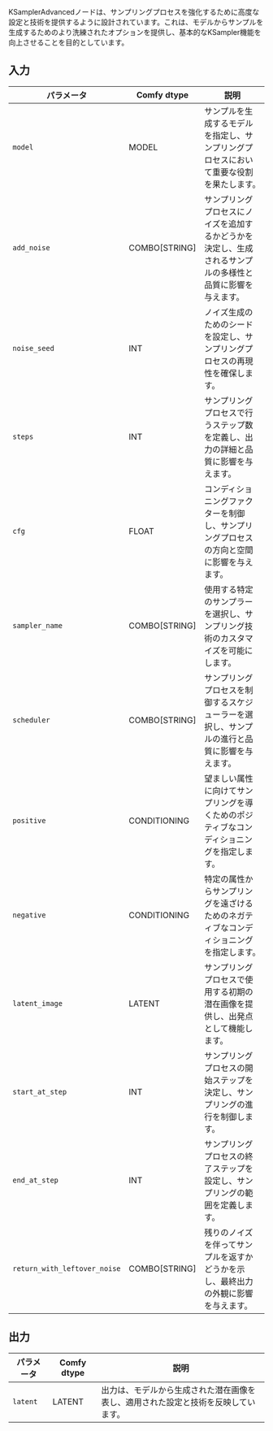 
KSamplerAdvancedノードは、サンプリングプロセスを強化するために高度な設定と技術を提供するように設計されています。これは、モデルからサンプルを生成するためのより洗練されたオプションを提供し、基本的なKSampler機能を向上させることを目的としています。

## 入力

| パラメータ             | Comfy dtype | 説明                                                                                                                                                                                                                                                                                                                                                     |
|----------------------|-------------|---------------------------------------------------------------------------------------------------------------------------------------------------------------------------------------------------------------------------------------------------------------------------------------------------------------------------------------------------------------------|
| `model`              | MODEL       | サンプルを生成するモデルを指定し、サンプリングプロセスにおいて重要な役割を果たします。                                                                                                                                                                                                                      |
| `add_noise`          | COMBO[STRING] | サンプリングプロセスにノイズを追加するかどうかを決定し、生成されるサンプルの多様性と品質に影響を与えます。                                                                                                                                                                                                             |
| `noise_seed`         | INT         | ノイズ生成のためのシードを設定し、サンプリングプロセスの再現性を確保します。                                                                                                                                                                                                                                     |
| `steps`              | INT         | サンプリングプロセスで行うステップ数を定義し、出力の詳細と品質に影響を与えます。                                                                                                                                                                                                                   |
| `cfg`                | FLOAT       | コンディショニングファクターを制御し、サンプリングプロセスの方向と空間に影響を与えます。                                                                                                                                                                                                                                  |
| `sampler_name`       | COMBO[STRING] | 使用する特定のサンプラーを選択し、サンプリング技術のカスタマイズを可能にします。                                                                                                                                                                                                                                  |
| `scheduler`          | COMBO[STRING] | サンプリングプロセスを制御するスケジューラーを選択し、サンプルの進行と品質に影響を与えます。                                                                                                                                                                                                                   |
| `positive`           | CONDITIONING | 望ましい属性に向けてサンプリングを導くためのポジティブなコンディショニングを指定します。                                                                                                                                                                                                                                     |
| `negative`           | CONDITIONING | 特定の属性からサンプリングを遠ざけるためのネガティブなコンディショニングを指定します。                                                                                                                                                                                                                                     |
| `latent_image`       | LATENT      | サンプリングプロセスで使用する初期の潜在画像を提供し、出発点として機能します。                                                                                                                                                                                                                               |
| `start_at_step`      | INT         | サンプリングプロセスの開始ステップを決定し、サンプリングの進行を制御します。                                                                                                                                                                                                                               |
| `end_at_step`        | INT         | サンプリングプロセスの終了ステップを設定し、サンプリングの範囲を定義します。                                                                                                                                                                                                                                         |
| `return_with_leftover_noise` | COMBO[STRING] | 残りのノイズを伴ってサンプルを返すかどうかを示し、最終出力の外観に影響を与えます。                                                                                                                                                                                                                               |

## 出力

| パラメータ   | Comfy dtype | 説明                                                                                                               |
|-------------|-------------|------------------------------------------------------------------------------------------------------------------------------|
| `latent`    | LATENT      | 出力は、モデルから生成された潜在画像を表し、適用された設定と技術を反映しています。 |
